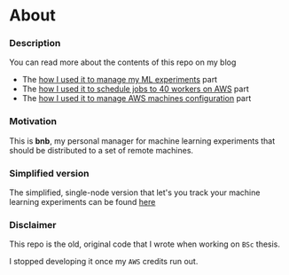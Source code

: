 # About

### Description
You can read more about the contents of this repo on my blog
* The [how I used it to manage my ML experiments](elanmart.github.io/2018-02-02-staying-sane) part
* The [how I used it to schedule jobs to 40 workers on AWS](elanmart.github.io/2018-02-06-bnb-full) part
* The [how I used it to manage AWS machines configuration](elanmart.github.io/2018-02-09-how-to-aws) part

### Motivation
This is **bnb**, my personal manager for machine learning experiments
that should be distributed to a set of remote machines.

### Simplified version
The simplified, single-node version that let's you track
your machine learning experiments can be found [here](github.com/elanmart/bnb)

### Disclaimer
This repo is the old, original code that I wrote when working on `BSc`
thesis.

I stopped developing it once my `AWS` credits run out.
